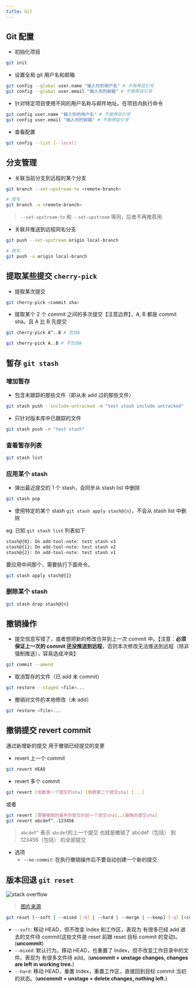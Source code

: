 ```yaml
---
title: Git
---
```


## Git 配置

- 初始化项目

```sh
git init
```

- 设置全局 git 用户名和邮箱

```sh
git config --global user.name "输入你的用户名" # 不用带双引号
git config --global user.email "输入你的邮箱" # 不用带双引号
```

- 针对特定项目使用不同的用户名称与邮件地址。在项目内执行命令

```sh
git config user.name "输入你的用户名" # 不用带双引号
git config user.email "输入你的邮箱" # 不用带双引号
```

- 查看配置

```sh
git config --list [--local]
```

## 分支管理

- 关联当前分支到远程的某个分支

```sh
git branch --set-upstream-to <remote-branch>

# 简写
git branch -u <remote-branch>
```

> `--set-upstream-to` 和 `--set-upstream` 等同，后者不再推荐用

- 关联并推送到远程同名分支

```sh
git push --set-upstream origin local-branch

# 简写
git push -u origin local-branch
```

## 提取某些提交 `cherry-pick`

- 提取某次提交

```sh
git cherry-pick <commit sha>
```

- 提取某个 2 个 commit 之间的多次提交【注意边界】，A, B 都是 commit sha。且 A 比 B 先提交

```sh
git cherry-pick A^..B # 包括A
```

```sh
git cherry-pick A..B # 不包括A
```

## 暂存 `git stash`

### 增加暂存

- 包含未跟踪的那些文件（即从未 add 过的那些文件）

```sh
git stash push --include-untracked -m "test stash include untracked"
```

- 只针对版本库中已跟踪的文件

```sh
git stash push -m "test stash"
```

### 查看暂存列表

```sh
git stash list
```

### 应用某个 stash

- 弹出最近提交的 1 个 stash，会同步从 stash list 中删除

```sh
git stash pop
```

- 使用特定的某个 stash `git stash apply stash@{n}`，不会从 stash list 中删除

eg. 已知 `git stash list` 列表如下

```sh
stash@{0}: On add-tool-note: test stash v3
stash@{1}: On add-tool-note: test stash v2
stash@{2}: On add-tool-note: test stash v1
```

要应用中间那个，需要执行下面命令。

```sh
git stash apply stash@{1}
```

### 删除某个 stash

```sh
git stash drop stash@{n}
```

## 撤销操作

- 提交信息写错了，或者想把新的修改合并到上一次 commit 中。【注意：**必须保证上一次的 commit 还没推送到远程**，否则本次修改无法推送到远程（除非强制推送），容易造成冲突】

```sh
git commit --amend
```

- 取消暂存的文件（已 add 未 commit）

```sh
git restore --staged <file>...
```

- 撤销对文件的本地修改（未 add）

```sh
git restore <file>...
```

## 撤销提交 revert commit

通过新增新的提交 用于撤销已经提交的变更

- revert 上一个 commit

```sh
git revert HEAD
```

- revert 多个 commit

```sh
git revert [倒数第一个提交的sha] [倒数第二个提交sha] [...]
```

或者

```sh
git revert [需要撤销的最早的提交的前一个提交sha]..[最晚的提交sha]
git revert abcdef^..123456
```

> `abcdef^` 表示 `abcdef`的上一个提交
> 也就是撤销了 abcdef（包括） 到 123456（包括） 的全部提交

- 选项
  - `--no-commit`: 在执行撤销操作后不要自动创建一个新的提交

## 版本回退 `git reset`

![stack overflow](https://i.stack.imgur.com/qRAte.jpg)

> [图片来源](https://stackoverflow.com/questions/3528245/whats-the-difference-between-git-reset-mixed-soft-and-hard)

```sh
git reset [--soft | --mixed [-N] | --hard | --merge | --keep] [-q] [<commit>]
```

- `--soft`: 移动 HEAD，但不改变 Index 和工作区，表现为 有很多已经 add 进去的文件待 commit(这些文件是 reset 前跟 reset 目标 commit 的变动)。(**uncommit**)
- `--mixed`: 默认行为。移动 HEAD，也重置了 Index，但不改变工作目录中的文件。表现为 有很多文件待 add。(**uncommit + unstage changes, changes are left in working tree.**)
- `--hard`: 移动 HEAD，重置 Index，重置工作区，直接回到目标 commit 当初的状态。(**uncommit + unstage + delete changes, nothing left.**)
